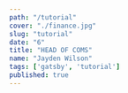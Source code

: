 ```yaml
---
path: "/tutorial"
cover: "./finance.jpg"
slug: "tutorial"
date: "6"
title: "HEAD OF COMS"
name: "Jayden Wilson"
tags: ['gatsby', 'tutorial']
published: true
---
```

